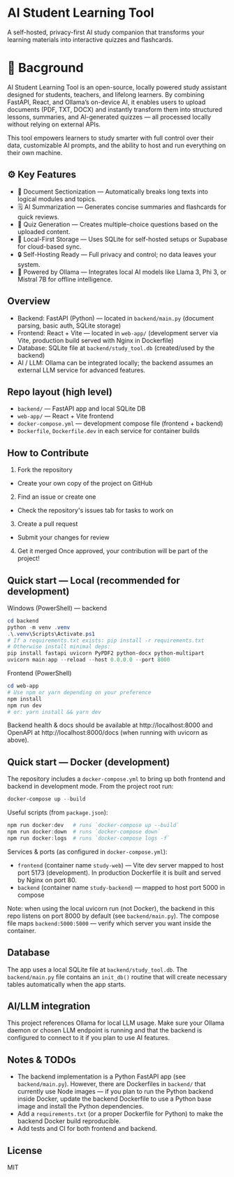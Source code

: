 # AI Student Learning Tool

A self-hosted, privacy-first AI study companion that transforms your learning materials into interactive quizzes and flashcards.

# 🚀 Bacground

AI Student Learning Tool is an open-source, locally powered study assistant designed for students, teachers, and lifelong learners.
By combining FastAPI, React, and Ollama’s on-device AI, it enables users to upload documents (PDF, TXT, DOCX) and instantly transform them into structured lessons, summaries, and AI-generated quizzes — all processed locally without relying on external APIs.

This tool empowers learners to study smarter with full control over their data, customizable AI prompts, and the ability to host and run everything on their own machine.

## ⚙️ Key Features

- 🧩 Document Sectionization — Automatically breaks long texts into logical modules and topics.
- 🗒️ AI Summarization — Generates concise summaries and flashcards for quick reviews.
- 🎯 Quiz Generation — Creates multiple-choice questions based on the uploaded content.
- 💾 Local-First Storage — Uses SQLite for self-hosted setups or Supabase for cloud-based sync.
- 🔒 Self-Hosting Ready — Full privacy and control; no data leaves your system.
- 🤖 Powered by Ollama — Integrates local AI models like Llama 3, Phi 3, or Mistral 7B for offline intelligence.

## Overview

- Backend: FastAPI (Python) — located in `backend/main.py` (document parsing, basic auth, SQLite storage)
- Frontend: React + Vite — located in `web-app/` (development server via Vite, production build served with Nginx in Dockerfile)
- Database: SQLite file at `backend/study_tool.db` (created/used by the backend)
- AI / LLM: Ollama can be integrated locally; the backend assumes an external LLM service for advanced features.

## Repo layout (high level)

- `backend/` — FastAPI app and local SQLite DB
- `web-app/` — React + Vite frontend
- `docker-compose.yml` — development compose file (frontend + backend)
- `Dockerfile`, `Dockerfile.dev` in each service for container builds

## How to Contribute

1. Fork the repository

- Create your own copy of the project on GitHub

2. Find an issue or create one

- Check the repository's issues tab for tasks to work on

3. Create a pull request

- Submit your changes for review

4. Get it merged
   Once approved, your contribution will be part of the project!

## Quick start — Local (recommended for development)

Windows (PowerShell) — backend

```powershell
cd backend
python -m venv .venv
.\.venv\Scripts\Activate.ps1
# If a requirements.txt exists: pip install -r requirements.txt
# Otherwise install minimal deps:
pip install fastapi uvicorn PyPDF2 python-docx python-multipart
uvicorn main:app --reload --host 0.0.0.0 --port 8000
```

Frontend (PowerShell)

```powershell
cd web-app
# Use npm or yarn depending on your preference
npm install
npm run dev
# or: yarn install && yarn dev
```

Backend health & docs should be available at http://localhost:8000 and OpenAPI at http://localhost:8000/docs (when running with uvicorn as above).

## Quick start — Docker (development)

The repository includes a `docker-compose.yml` to bring up both frontend and backend in development mode. From the project root run:

```powershell
docker-compose up --build
```

Useful scripts (from `package.json`):

```powershell
npm run docker:dev   # runs `docker-compose up --build`
npm run docker:down  # runs `docker-compose down`
npm run docker:logs  # runs `docker-compose logs -f`
```

Services & ports (as configured in `docker-compose.yml`):

- `frontend` (container name `study-web`) — Vite dev server mapped to host port 5173 (development). In production Dockerfile it is built and served by Nginx on port 80.
- `backend` (container name `study-backend`) — mapped to host port 5000 in compose

Note: when using the local uvicorn run (not Docker), the backend in this repo listens on port 8000 by default (see `backend/main.py`). The compose file maps `backend:5000:5000` — verify which server you want inside the container.

## Database

The app uses a local SQLite file at `backend/study_tool.db`. The `backend/main.py` file contains an `init_db()` routine that will create necessary tables automatically when the app starts.

## AI/LLM integration

This project references Ollama for local LLM usage. Make sure your Ollama daemon or chosen LLM endpoint is running and that the backend is configured to connect to it if you plan to use AI features.

## Notes & TODOs

- The backend implementation is a Python FastAPI app (see `backend/main.py`). However, there are Dockerfiles in `backend/` that currently use Node images — if you plan to run the Python backend inside Docker, update the backend Dockerfile to use a Python base image and install the Python dependencies.
- Add a `requirements.txt` (or a proper Dockerfile for Python) to make the backend Docker build reproducible.
- Add tests and CI for both frontend and backend.

## License

MIT

